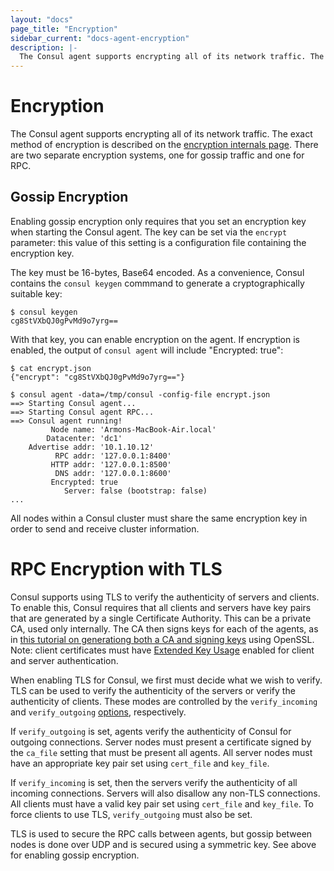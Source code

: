 ```yaml
---
layout: "docs"
page_title: "Encryption"
sidebar_current: "docs-agent-encryption"
description: |-
  The Consul agent supports encrypting all of its network traffic. The exact method of encryption is described on the encryption internals page. There are two separate encryption systems, one for gossip traffic and one for RPC.
---
```


# Encryption

The Consul agent supports encrypting all of its network traffic. The exact
method of encryption is described on the [encryption internals page](/docs/internals/security.html).
There are two separate encryption systems, one for gossip traffic and one for RPC.

## Gossip Encryption

Enabling gossip encryption only requires that you set an encryption key when
starting the Consul agent. The key can be set via the `encrypt` parameter: this
value of this setting is a configuration file containing the encryption key.

The key must be 16-bytes, Base64 encoded.  As a convenience, Consul contains the
`consul keygen` commmand to generate a cryptographically suitable key:

```text
$ consul keygen
cg8StVXbQJ0gPvMd9o7yrg==
```

With that key, you can enable encryption on the agent. If encryption is enabled,
the output of `consul agent` will include "Encrypted: true":

```text
$ cat encrypt.json
{"encrypt": "cg8StVXbQJ0gPvMd9o7yrg=="}

$ consul agent -data=/tmp/consul -config-file encrypt.json
==> Starting Consul agent...
==> Starting Consul agent RPC...
==> Consul agent running!
         Node name: 'Armons-MacBook-Air.local'
        Datacenter: 'dc1'
    Advertise addr: '10.1.10.12'
          RPC addr: '127.0.0.1:8400'
         HTTP addr: '127.0.0.1:8500'
          DNS addr: '127.0.0.1:8600'
         Encrypted: true
            Server: false (bootstrap: false)
...
```

All nodes within a Consul cluster must share the same encryption key in
order to send and receive cluster information.

# RPC Encryption with TLS

Consul supports using TLS to verify the authenticity of servers and clients. To enable this,
Consul requires that all clients and servers have key pairs that are generated by a single
Certificate Authority. This can be a private CA, used only internally. The
CA then signs keys for each of the agents, as in
[this tutorial on generationg both a CA and signing keys](https://langui.sh/2009/01/18/openssl-self-signed-ca/)
using OpenSSL. Note: client certificates must have
[Extended Key Usage](https://www.openssl.org/docs/apps/x509v3_config.html#extended_key_usage_) enabled
for client and server authentication.

When enabling TLS for Consul, we first must decide what we wish to verify. TLS can be used
to verify the authenticity of the servers or verify the authenticity of clients.  These modes are
controlled by the `verify_incoming` and `verify_outgoing` [options](/docs/agent/options.html), respectively.

If `verify_outgoing` is set, agents verify the authenticity of Consul for outgoing
connections. Server nodes must present a certificate signed by the `ca_file` setting that must
be present all agents. All server nodes must have an appropriate key pair set using `cert_file` and `key_file`.

If `verify_incoming` is set, then the servers verify the authenticity of all incoming
connections. Servers will also disallow any non-TLS connections. All clients must have
a valid key pair set using `cert_file` and `key_file`. To force clients to use TLS,
`verify_outgoing` must also be set.

TLS is used to secure the RPC calls between agents, but gossip between nodes is done over UDP
and is secured using a symmetric key. See above for enabling gossip encryption.

